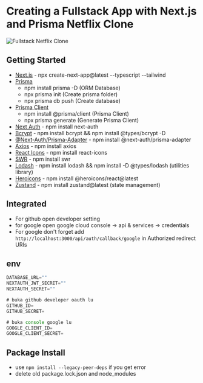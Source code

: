 # Creating a Fullstack App with Next.js and Prisma Netflix Clone

![Fullstack Netflix Clone](https://github.com/nuhptr/netflix-clone-v2/assets/50306963/60c591b5-3d65-4b39-93e6-6d2bfba317d1)

## Getting Started

-  [Next.js](https://nextjs.org/) - npx create-next-app@latest --typescript --tailwind
-  [Prisma](https://www.prisma.io/)
   -  npm install prisma -D (ORM Database)
   -  npx prisma init (Create prisma folder)
   -  npx prisma db push (Create database)
-  [Prisma Client](https://www.prisma.io/docs/concepts/components/prisma-client)
   -  npm install @prisma/client (Prisma Client)
   -  npx prisma generate (Generate Prisma Client)
-  [Next Auth](https://next-auth.js.org/) - npm install next-auth
-  [Bcrypt](https://www.npmjs.com/package/bcrypt) - npm install bcrypt && npm install @types/bcrypt -D
-  [@Next-Auth/Prisma-Adapter](https://next-auth.js.org/adapters/prisma) - npm install @next-auth/prisma-adapter
-  [Axios](https://www.npmjs.com/package/axios) - npm install axios
-  [React Icons](https://react-icons.github.io/react-icons/) - npm install react-icons
-  [SWR](https://swr.vercel.app/) - npm install swr
-  [Lodash](https://lodash.com/) - npm install lodash && npm install -D @types/lodash (utilities library)
-  [Heroicons](https://github.com/tailwindlabs/heroicons) - npm install @heroicons/react@latest
-  [Zustand](https://zustand-demo.pmnd.rs/) - npm install zustand@latest (state management)

## Integrated

-  For github open developer setting
-  for google open google cloud console -> api & services -> credentials
-  For google don't forget add `http://localhost:3000/api/auth/callback/google` in Authorized redirect URIs

## env

```javascript
DATABASE_URL=""
NEXTAUTH_JWT_SECRET=""
NEXTAUTH_SECRET=""

# buka github developer oauth lu
GITHUB_ID=
GITHUB_SECRET=

# buka console google lu
GOOGLE_CLIENT_ID=
GOOGLE_CLIENT_SECRET=
```

## Package Install

-  use `npm install --legacy-peer-deps` if you get error
-  delete old package.lock.json and node_modules
